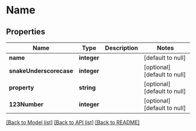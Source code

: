 # Name

## Properties
Name | Type | Description | Notes
------------ | ------------- | ------------- | -------------
**name** | **integer** |  | [default to null]
**snakeUnderscorecase** | **integer** |  | [optional] [default to null]
**property** | **string** |  | [optional] [default to null]
**123Number** | **integer** |  | [optional] [default to null]

[[Back to Model list]](../README.md#documentation-for-models) [[Back to API list]](../README.md#documentation-for-api-endpoints) [[Back to README]](../README.md)


